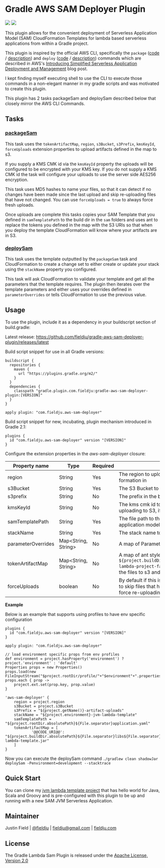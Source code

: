 # Gradle AWS SAM Deployer Plugin

[![][travis img]][travis]
[![][license img]][license]

This plugin allows for the convenient deployment of Serverless Application Model (SAM) CloudFormation Templates for lambda 
based serverless applications from within a Gradle project.

This plugin is inspired by the official AWS CLI, specifically the
`package` ([code](https://github.com/aws/aws-cli/blob/1.11.56/awscli/customizations/cloudformation/package.py) / 
[description](https://github.com/aws/aws-cli/blob/1.11.56/awscli/examples/cloudformation/_package_description.rst)) 
and `deploy` ([code](https://github.com/aws/aws-cli/blob/1.11.56/awscli/customizations/cloudformation/deploy.py) /
 [description](https://github.com/aws/aws-cli/blob/1.11.56/awscli/examples/cloudformation/_deploy_description.rst)) commands which are described in AWS's [Introducing Simplified Serverless Application Deployment and Management](https://aws.amazon.com/blogs/compute/introducing-simplified-serverless-application-deplyoment-and-management/) blog post.

I kept finding myself executing shell to use the CLI to execute those commands in a non-elegant manner in my gradle scripts and was motivated to create this plugin.

This plugin has 2 tasks packageSam and deploySam described below that closely mirror the AWS CLI Commands.

## Tasks

### [packageSam](src/main/groovy/com/fieldju/gradle/plugins/lambdasam/tasks/PackageSamTask.groovy)

This task uses the `tokenArtifactMap`, `region`, `s3Bucket`, `s3Prefix`, `kmsKeyId`, `forceUploads` extension properties to upload artifacts defined in the map to s3. 

If you supply a KMS CMK id via the `kmsKeyId` property the uploads will be configured to be encrypted with your KMS key. If you do not supply a KMS CMK id the task will configure your uploads to use the server side AES256 encryption.

This task uses MD5 hashes to name your files, so that it can detect if no changes have been made since the last upload and skip re-uploading files that have not changed. You can use `forceUploads = true` to always force fresh uploads.

Once uploads are complete this tasks copies your SAM Template that you defined in `samTemplatePath` to the build dir in the `sam` folders and uses ant to replace the tokens you defined in the map with the S3 URIs so that when you deploy the template CloudFormation will know where your artifacts are in S3. 

### [deploySam](src/main/groovy/com/fieldju/gradle/plugins/lambdasam/tasks/DeploySamTask.groovy)

This task uses the template outputted by the `packageSam` task and CloudFormation to create a change set to either create or update your stack using the `stackName` property you configured.

This task will ask CloudFormation to validate your template and get all the parameters that the template requires. 
The plugin then iterates over the template parameters and either uses your overrides defined in `parameterOverrides` or tells CloudFormation to use the previous value.

## Usage

To use the plugin, include it as a dependency in your buildscript section of build.gradle:

Latest release: https://github.com/fieldju/gradle-aws-sam-deployer-plugin/releases/latest

Build script snippet for use in all Gradle versions:

~~~~~~~~~~~~~~~~~~~~~~~~~~~~~~~~~~~~~~~~~~~~~~~~~~~~~~~~~~~~~~~~~~~~~~~~~~~~~~~~
buildscript {
  repositories {
    maven {
      url "https://plugins.gradle.org/m2/"
    }
  }
  dependencies {
    classpath "gradle.plugin.com.fieldju:gradle-aws-sam-deployer-plugin:[VERSION]"
  }
}

apply plugin: "com.fieldju.aws-sam-deployer"
~~~~~~~~~~~~~~~~~~~~~~~~~~~~~~~~~~~~~~~~~~~~~~~~~~~~~~~~~~~~~~~~~~~~~~~~~~~~~~~~

Build script snippet for new, incubating, plugin mechanism introduced in Gradle 2.1:
~~~~~~~~~~~~~~~~~~~~~~~~~~~~~~~~~~~~~~~~~~~~~~~~~~~~~~~~~~~~~~~~~~~~~~~~~~~~~~~~
plugins {
  id "com.fieldju.aws-sam-deployer" version "[VERSION]"
}
~~~~~~~~~~~~~~~~~~~~~~~~~~~~~~~~~~~~~~~~~~~~~~~~~~~~~~~~~~~~~~~~~~~~~~~~~~~~~~~~

Configure the extension properties in the *aws-sam-deployer* closure:

**Property name**  | **Type**            | **Required** | **Description**
-------------------|---------------------|--------------|---
region             | String              | Yes          | The region to upload the fatJar / lambda code artifact, and execute the cloud formation in
s3Bucket           | String              | Yes          | The S3 Bucket to store the fatJar / lambda code artifact
s3prefix           | String              | No           | The prefix in the bucket to use when storing the fatJar / lambda code artifact
kmsKeyId           | String              | No           | The kms cmk id to use to encrypt the fatJar / lambda code artifact when uploading to S3, if not supplied server side AES256 will be used
samTemplatePath    | String              | Yes          | The file path to the SAM Yaml or JSON where you have defined your serverless application model
stackName          | String              | Yes          | The stack name to use for the Cloud Formation stack
parameterOverrides | Map<String, String> | No           | A map of Parameters and there values to supply the Cloud Formation template
tokenArtifactMap   | Map<String, String> | No           | A map of ant style tokens ex: `@@FAT_JAR_URI@@` to file paths ex: `${project.buildDir.absolutePath}${File.seperator}libs${File.seperator}my-lambda-project-fat-jar.jar`, the package command uses this map to upload the files to s3 and replaces the tokens in the sam template with the S3 URIs
forceUploads       | boolean             | No           | By default if this is left off or set to false, to package command uses m5 hashes to skip files that have not changed since the last deploy. Set this to true to force re-uploading

**Example**

Below is an example that supports using profiles to have env specific configuration

~~~~~~~~~~~~~~~~~~~~~~~~~~~~~~~~~~~~~~~~~~~~~~~~~~~~~~~~~~~~~~~~~~~~~~~~~~~~~~~~
plugins {
  id "com.fieldju.aws-sam-deployer" version "[VERSION]"
}

apply plugin: "com.fieldju.aws-sam-deployer"

// load environment specific props from env profiles
def environment = project.hasProperty('environment') ? project.'environment' : 'default'
Properties props = new Properties()
props.load(new FileInputStream("$project.rootDir/profile/"+"$environment"+".properties"))
props.each { prop ->
    project.ext.set(prop.key, prop.value)
}

'aws-sam-deployer' {
    region = project.region
    s3Bucket = project.s3Bucket
    s3Prefix = "${project.getName()}-artifact-uploads"
    stackName = "${project.environment}-jvm-lambda-template"
    samTemplatePath = "${project.rootDir.absolutePath}${File.separator}application.yaml"
    tokenArtifactMap = [
            '@@CODE_URI@@': "${project.buildDir.absolutePath}${File.separator}libs${File.separator}jvm-lambda-template.jar"
    ]
}

~~~~~~~~~~~~~~~~~~~~~~~~~~~~~~~~~~~~~~~~~~~~~~~~~~~~~~~~~~~~~~~~~~~~~~~~~~~~~~~~

Now you can execute the deploySam command `./gradlew clean shadowJar deploySam -Penvironment=development --stacktrace`

## Quick Start
You can clone my [jvm lambda template project](https://github.com/fieldju/jvm-lambda-template) that has hello world for Java, Scala and Groovy and is pre-configured with this plugin to be up and running with a new SAM JVM Serverless Application.

## Maintainer

Justin Field | [@fieldju](https://twitter.com/Fieldju) | [fieldju@gmail.com](mailto:fieldju@gmail.com) | [fieldju.com](http://fieldju.com)

## License

The Gradle Lambda Sam Plugin is released under the [Apache License, Version 2.0](LICENSE.txt)

[travis]:https://travis-ci.org/fieldju/gradle-aws-sam-deployer-plugin
[travis img]:https://api.travis-ci.org/fieldju/gradle-aws-sam-deployer-plugin.svg?branch=master&v=1

[license]:LICENSE.txt
[license img]:https://img.shields.io/badge/License-Apache%202-blue.svg

